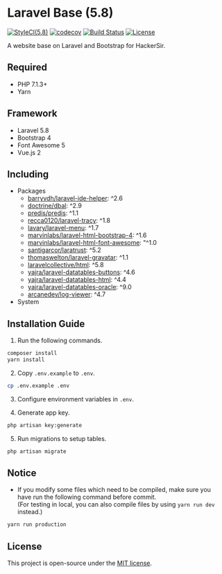 # Laravel Base (5.8)
[![StyleCI(5.8)](https://styleci.io/repos/65561499/shield?branch=5.8)](https://styleci.io/repos/65561499)
[![codecov](https://codecov.io/gh/HackerSir/laravel-base/branch/5.8/graph/badge.svg)](https://codecov.io/gh/HackerSir/laravel-base)
[![Build Status](https://travis-ci.org/HackerSir/laravel-base.svg?branch=5.8)](https://travis-ci.org/HackerSir/laravel-base)
[![License](https://img.shields.io/github/license/HackerSir/laravel-base.svg)](https://raw.githubusercontent.com/HackerSir/laravel-base/master/LICENSE)

A website base on Laravel and Bootstrap for HackerSir.

## Required
- PHP 7.1.3+
- Yarn

## Framework
- Laravel 5.8
- Bootstrap 4
- Font Awesome 5
- Vue.js 2

## Including
- Packages
  - [barryvdh/laravel-ide-helper](https://github.com/barryvdh/laravel-ide-helper): ^2.6
  - [doctrine/dbal](https://github.com/doctrine/dbal): ^2.9
  - [predis/predis](https://github.com/nrk/predis): ^1.1
  - [recca0120/laravel-tracy](https://github.com/recca0120/laravel-tracy): ^1.8
  - [lavary/laravel-menu](https://github.com/lavary/laravel-menu): ^1.7
  - [marvinlabs/laravel-html-bootstrap-4](https://github.com/marvinlabs/laravel-html-bootstrap-4): ^1.6
  - [marvinlabs/laravel-html-font-awesome](https://github.com/marvinlabs/laravel-html-font-awesome): "^1.0
  - [santigarcor/laratrust](https://github.com/santigarcor/laratrust): ^5.2
  - [thomaswelton/laravel-gravatar](https://github.com/thomaswelton/laravel-gravatar): ^1.1
  - [laravelcollective/html](https://github.com/LaravelCollective/html): ^5.8
  - [yajra/laravel-datatables-buttons](https://github.com/yajra/laravel-datatables-buttons): ^4.6
  - [yajra/laravel-datatables-html](https://github.com/yajra/laravel-datatables-html): ^4.4
  - [yajra/laravel-datatables-oracle](https://github.com/yajra/laravel-datatables-oracle): ^9.0
  - [arcanedev/log-viewer](https://github.com/ARCANEDEV/LogViewer): ^4.7
- System

## Installation Guide
1. Run the following commands.
```bash
composer install  
yarn install
```

2. Copy `.env.example` to `.env`.
```bash
cp .env.example .env
```

3. Configure environment variables in `.env`.

4. Generate app key.
```bash
php artisan key:generate
```

5. Run migrations to setup tables.
```bash
php artisan migrate
```

## Notice
- If you modify some files which need to be compiled, make sure you have run the following command before commit.  
(For testing in local, you can also compile files by using `yarn run dev` instead.)
```bash
yarn run production
```

## License
This project is open-source under the [MIT license](http://opensource.org/licenses/MIT).

